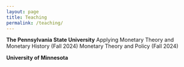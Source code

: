 ```yaml
---
layout: page
title: Teaching
permalink: /teaching/
---
```


**The Pennsylvania State University**
Applying Monetary Theory and Monetary History (Fall 2024)
Monetary Theory and Policy (Fall 2024)

**University of Minnesota**

